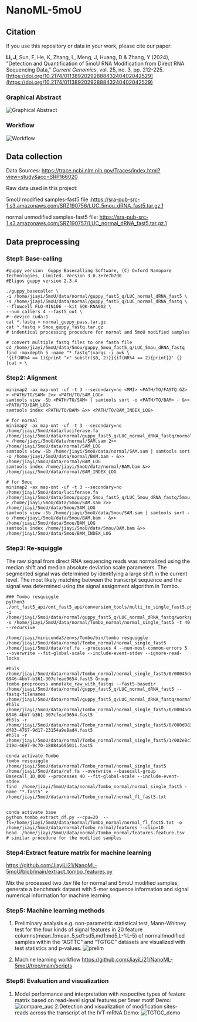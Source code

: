 # NanoML-5moU

## Citation
If you use this repository or data in your work, please cite our paper:

**Li, J**, Sun, F, He, K, Zhang, L, Meng, J, Huang, D & Zhang, Y (2024), "Detection and Quantification of 5moU RNA Modification from Direct RNA Sequencing Data," *Current Genomics*, vol. 25, no. 3, pp. 212-225. [https://doi.org/10.2174/0113892029288843240402042529](https://doi.org/10.2174/0113892029288843240402042529)

### Graphical Abstract
![Graphical Abstract](https://github.com/JiayiLi21/NanoML-5moU/blob/main/pics/graphical_abstract.jpg)

### Workflow
![Workflow](https://github.com/JiayiLi21/NanoML-5moU/blob/main/pics/Figure_1_workflow.png "Github logo")


## Data collection
Data Sources: https://trace.ncbi.nlm.nih.gov/Traces/index.html?view=study&acc=SRP166020

Raw data used in this project:

5moU modified samples-fast5 file :https://sra-pub-src-1.s3.amazonaws.com/SRZ190756/LUC_5mou_dRNA_fast5.tar.gz.1

normal unmodified samples-fast5 file: https://sra-pub-src-1.s3.amazonaws.com/SRZ190757/LUC_normal_dRNA_fast5.tar.gz.1


## Data preprocessing
### Step1: Base-calling

```
#guppy version  Guppy Basecalling Software, (C) Oxford Nanopore Technologies, Limited. Version 3.0.3+7e7b7d0
#Eligos guppy version 2.3.4

./guppy_basecaller \
-i /home/jiayi/5moU/data/normal/guppy_fast5_q/LUC_normal_dRNA_fast5 \
-s /home/jiayi/5moU/data/normal/guppy_fast5_q/LUC_normal_dRNA_fastq \
--flowcell FLO-MIN106 --kit SQK-RNA002 \
--num_callers 4 --fast5_out \
#--device cuda:1
cat *.fastq > normal_guppy_pass.tar.gz
cat *.fastq > 5mou_guppy_fastq.tar.gz
# indentical processing procedure for normal and 5moU modified samples

# convert multiple fastq files to one fasta file
cd /home/jiayi/5moU/data/5mou/guppy_5mou_fast5_q/LUC_5mou_dRNA_fastq
find -maxdepth 5 -name "*.fastq"|xargs -i awk \
'{if(NR%4 == 1){print ">" substr($0, 2)}}{if(NR%4 == 2){print}}' {} |cat > \

```

### Step2: Alignment
```
minimap2 -ax map-ont -uf -t 3 --secondary=no <MMI> <PATH/TO/FASTQ.GZ> > <PATH/TO/SAM> 2>> <PATH/TO/SAM_LOG>
samtools view -Sb <PATH/TO/SAM> | samtools sort -o <PATH/TO/BAM> - &>> <PATH/TO/BAM_LOG>
samtools index <PATH/TO/BAM> &>> <PATH/TO/BAM_INDEX_LOG>

# for normal
minimap2 -ax map-ont -uf -t 3 --secondary=no /home/jiayi/5moU/data/luciferase.fa  /home/jiayi/5moU/data/normal/guppy_fast5_q/LUC_normal_dRNA_fastq/normal_guppy_fastq.tar.gz  > /home/jiayi/5moU/data/normal/SAM.sam 2>> /home/jiayi/5moU/data/normal/SAM_LOG
samtools view -Sb /home/jiayi/5moU/data/normal/SAM.sam | samtools sort -o /home/jiayi/5moU/data/normal/BAM.bam - &>> /home/jiayi/5moU/data/normal/BAM_LOG
samtools index /home/jiayi/5moU/data/normal/BAM.bam &>> /home/jiayi/5moU/data/normal/BAM_INDEX_LOG

# for 5mou
minimap2 -ax map-ont -uf -t 3 --secondary=no /home/jiayi/5moU/data/luciferase.fa  /home/jiayi/5moU/data/5mou/guppy_5mou_fast5_q/LUC_5mou_dRNA_fastq/5mou_guppy_fastq.tar.gz  > /home/jiayi/5moU/data/5mou/SAM.sam 2>> /home/jiayi/5moU/data/5mou/SAM_LOG
samtools view -Sb /home/jiayi/5moU/data/5mou/SAM.sam | samtools sort -o /home/jiayi/5moU/data/5mou/BAM.bam - &>> /home/jiayi/5moU/data/5mou/BAM_LOG
samtools index /home/jiayi/5moU/data/5mou/BAM.bam &>> /home/jiayi/5moU/data/5mou/BAM_INDEX_LOG
```


### Step3: Re-squiggle
The raw signal from direct RNA sequencing reads was normalized using the median shift and median absolute deviation scale parameters. The segmented signal was determined by identifying a large shift in the current level. The most likely matching between the transcript sequence and the signal was determined using the signal assignment algorithm in Tombo.

```
### Tombo resquiggle
python3 ./ont_fast5_api/ont_fast5_api/conversion_tools/multi_to_single_fast5.py -i /home/jiayi/5moU/data/normal/guppy_fast5_q/LUC_normal_dRNA_fastq/workspace -s /home/jiayi/5moU/data/normal/Tombo_normal/normal_single_fast5 -t 40 --recursive

/home/jiayi/miniconda3/envs/Tombo/bin/tombo resquiggle /home/jiayi/5moU/data/normal/Tombo_normal/normal_single_fast5 /home/jiayi/5moU/data/ref.fa --processes 4 --num-most-common-errors 5 --overwrite --fit-global-scale --include-event-stdev --ignore-read-locks

#h5ls /home/jiayi/5moU/data/normal/Tombo_normal/normal_single_fast5/0/00045de2-6946-4bb7-b361-307cfead9654.fast5 Group
tombo preprocess annotate_raw_with_fastqs --fast5-basedir /home/jiayi/5moU/data/normal/guppy_fast5_q/LUC_normal_dRNA_fast5 --fastq-filenames /home/jiayi/5moU/data/normal/guppy_fast5_q/LUC_normal_dRNA_fastq/normal_guppy_fastq.tar.gz
#h5ls /home/jiayi/5moU/data/normal/Tombo_normal/normal_single_fast5/0/00045de2-6946-4bb7-b361-307cfead9654.fast5
#h5ls -r /home/jiayi/5moU/data/normal/Tombo_normal/normal_single_fast5/0/000d9837-df83-4767-9d17-23154a9e8ad4.fast5
#h5ls -r /home/jiayi/5moU/data/normal/Tombo_normal/normal_single_fast5/1/002e8c79-219d-4697-9c70-b8884a695011.fast5

conda activate Tombo
tombo resquiggle /home/jiayi/5moU/data/normal/Tombo_normal/normal_single_fast5 /home/jiayi/5moU/data/ref.fa --overwrite --basecall-group Basecall_1D_000 --processes 40 --fit-global-scale --include-event-stdev
find  /home/jiayi/5moU/data/normal/Tombo_normal/normal_single_fast5 -name "*.fast5" > /home/jiayi/5moU/data/normal/Tombo_normal/normal_fl_fast5.txt


conda activate base
python tombo_extract_df.py --cpu=20  --fl=/home/jiayi/5moU/data/normal/Tombo_normal/normal_fl_fast5.txt -o /home/jiayi/5moU/data/normal/Tombo_normal/features --clip=10
head  /home/jiayi/5moU/data/normal/Tombo_normal/features.feature.tsv
# similar procedure for the modified samples
```
### Step4:Extract feature matrix for machine learning
https://github.com/JiayiLi21/NanoML-5moU/blob/main/extract_tombo_features.py

Mix the processed two .tsv file for normal and 5moU modified samples, generate a benchmark dataset with 5-mer sequence information and signal numerical information for machine learning.

### Step5: Machine learning methods
1. Preliminary analysis e.g. non-parametric statistical test, Mann-Whitney test for the four kinds of signal features in 20 feature columns(mean_1:mean_5,sd1:sd5,md1:md5,L-1:L-5) of normal/modified samples within the “AGTTC” and “TGTGC” datasets are visualized with test statistics and p-values. ![prelim](https://github.com/JiayiLi21/NanoML-5moU/blob/main/pics/prelim_test_stat.jpg)

2. Machine learning workflow
https://github.com/JiayiLi21/NanoML-5moU/tree/main/scripts
### Step6: Evaluation and visualization

1. Model performance and interpretation with respective types of feature matrix based on read-level signal features per 5mer motif
   Demo:
![compare_auc](https://github.com/JiayiLi21/NanoML-5moU/blob/main/pics/Figure_5_multiAUC.jpg)
2.Detection and visualization of modification sites-reads across the transcript of the IVT-mRNA
Demo:
![TGTGC_demo](https://github.com/JiayiLi21/NanoML-5moU/blob/main/pics/TGTGC.jpg)

